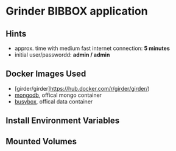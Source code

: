 # Grinder BIBBOX application

## Hints
* approx. time with medium fast internet connection: **5 minutes**
* initial user/passwordd: **admin / admin**


## Docker Images Used
 * [girder/girder]https://hub.docker.com/r/girder/girder/)
 * [mongodb](https://hub.docker.com/_/mongo//), offical mongo container
 * [busybox](https://hub.docker.com/_/busybox/), offical data container
 
## Install Environment Variables

## Mounted Volumes

